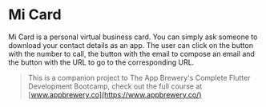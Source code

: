 
# Mi Card

Mi Card is a personal virtual business card. You can simply ask someone to download your contact details as an app.
The user can click on the button with the number to call, the button with the email to compose an email and the button with the URL to go to the corresponding URL.

>This is a companion project to The App Brewery's Complete Flutter Development Bootcamp, check out the full course at [www.appbrewery.co](https://www.appbrewery.co/)


